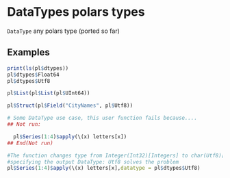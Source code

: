 # DataTypes polars types

`DataType` any polars type (ported so far)

## Examples

```r
print(ls(pl$dtypes))
pl$dtypes$Float64
pl$dtypes$Utf8

pl$List(pl$List(pl$UInt64))

pl$Struct(pl$Field("CityNames", pl$Utf8))

# Some DataType use case, this user function fails because....
## Not run:

  pl$Series(1:4)$apply(\(x) letters[x])
## End(Not run)

#The function changes type from Integer(Int32)[Integers] to char(Utf8)[Strings]
#specifying the output DataType: Utf8 solves the problem
pl$Series(1:4)$apply(\(x) letters[x],datatype = pl$dtypes$Utf8)
```
